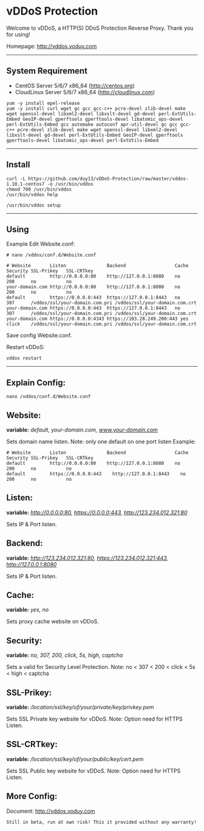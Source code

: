 vDDoS Protection
===================


Welcome to vDDoS, a HTTP(S) DDoS Protection Reverse Proxy. Thank you for using!

Homepage: http://vddos.voduy.com

----------


System Requirement
-------------

* CentOS Server 5/6/7 x86_64 (http://centos.org)
* CloudLinux Server 5/6/7 x86_64 (http://cloudlinux.com)
```
yum -y install epel-release 
yum -y install curl wget gc gcc gcc-c++ pcre-devel zlib-devel make wget openssl-devel libxml2-devel libxslt-devel gd-devel perl-ExtUtils-Embed GeoIP-devel gperftools gperftools-devel libatomic_ops-devel perl-ExtUtils-Embed gcc automake autoconf apr-util-devel gc gcc gcc-c++ pcre-devel zlib-devel make wget openssl-devel libxml2-devel libxslt-devel gd-devel perl-ExtUtils-Embed GeoIP-devel gperftools gperftools-devel libatomic_ops-devel perl-ExtUtils-Embed 
```

----------
Install
-------------
```
curl -L https://github.com/duy13/vDDoS-Protection/raw/master/vddos-1.10.1-centos7 -o /usr/bin/vddos
chmod 700 /usr/bin/vddos
/usr/bin/vddos help

/usr/bin/vddos setup
```

----------
Using
-------------
Example Edit Website.conf:

```
# nano /vddos/conf.d/Website.conf

# Website       Listen               Backend                  Cache Security SSL-Prikey   SSL-CRTkey
default         http://0.0.0.0:80    http://127.0.0.1:8080    no    200      no           no
your-domain.com http://0.0.0.0:80    http://127.0.0.1:8080    no    200      no           no
default         https://0.0.0.0:443  https://127.0.0.1:8443   no    307      /vddos/ssl/your-domain.com.pri /vddos/ssl/your-domain.com.crt
your-domain.com https://0.0.0.0:443  https://127.0.0.1:8443   no    307      /vddos/ssl/your-domain.com.pri /vddos/ssl/your-domain.com.crt
your-domain.com https://0.0.0.0:4343 https://103.28.249.200:443 yes   click    /vddos/ssl/your-domain.com.pri /vddos/ssl/your-domain.com.crt

```
Save config Website.conf.

Restart vDDoS:
```
vddos restart
```

----------
Explain Config:
-------------
```
nano /vddos/conf.d/Website.conf
```
Website:
---------------
**variable:** *default, your-domain.com, www.your-domain.com*

Sets domain name listen.
Note: only one default on one port listen
Example:
```
# Website       Listen               Backend                  Cache Security SSL-Prikey   SSL-CRTkey
default         http://0.0.0.0:80    http://127.0.0.1:8080    no    200      no           no
default         https://0.0.0.0:443    http://127.0.0.1:8443    no    200      no           no
```
Listen:
---------------
**variable:** *http://0.0.0.0:80, https://0.0.0.0:443, http://123.234.012.321:80*

Sets IP & Port listen.

Backend:
---------------
**variable:** *http://123.234.012.321:80, https://123.234.012.321:443, http://127.0.0.1:8080*

Sets IP & Port listen.

Cache:
---------------
**variable:** *yes, no*

Sets proxy cache website on vDDoS.

Security:
---------------
**variable:** *no, 307, 200, click, 5s, high, captcha*

Sets a valid for Security Level Protection.
Note: no < 307 < 200 < click < 5s < high < captcha

SSL-Prikey:
---------------
**variable:** */location/ssl/key/of/your/private/key/privkey.pem*

Sets SSL Private key website for vDDoS.
Note: Option need for HTTPS Listen.

SSL-CRTkey:
---------------
**variable:** */location/ssl/key/of/your/public/key/cert.pem*

Sets SSL Public key website for vDDoS.
Note: Option need for HTTPS Listen.


More Config:
---------------
Document: http://vddos.voduy.com
```
Still in beta, run at own risk! This it provided without any warranty!
```
